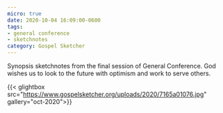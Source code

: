 ```yaml
---
micro: true
date: 2020-10-04 16:09:00-0600
tags:
- general conference
- sketchnotes
category: Gospel Sketcher
---
```


Synopsis sketchnotes from the final session of General Conference. God wishes us to look to the future with optimism and work to serve others.

{{< glightbox src="https://www.gospelsketcher.org/uploads/2020/7165a01076.jpg" gallery="oct-2020">}}